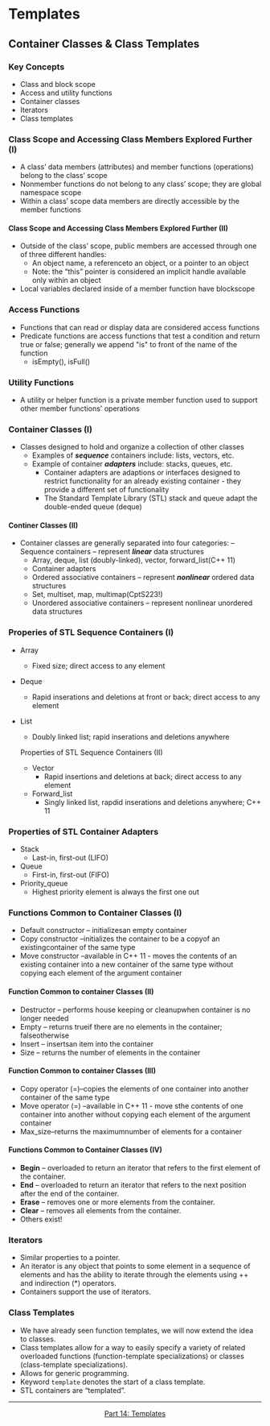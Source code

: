 # Templates

## Container Classes & Class Templates 

### Key Concepts 
- Class and block scope
- Access and utility functions
- Container classes
- Iterators
- Class templates

### Class Scope and Accessing Class Members Explored Further (I)
- A class’ data members (attributes) and member functions (operations) belong to the class’ scope
- Nonmember functions do not belong to any class’ scope; they are global namespace scope
- Within a class’ scope data members are directly accessible by the member functions

#### Class Scope and Accessing Class Members Explored Further (II)
- Outside of the class’ scope, public members are accessed through one of three different handles:
  - An object name, a referenceto an object, or a pointer to an object
  - Note: the “this” pointer is considered an implicit handle available only within an object
- Local variables declared inside of a member function have blockscope

### Access Functions 
- Functions that can read or display data are considered access functions
- Predicate functions are access functions that test a condition and return true or false; generally we append "is" to front of the name of the function
  - isEmpty(), isFull()


### Utility Functions 
- A utility or helper function is a private member function used to support other member functions' operations

### Container Classes (I)
- Classes designed to hold and organize a collection of other classes
  - Examples of ***sequence*** containers include: lists, vectors, etc.
  - Example of container ***adapters*** include: stacks, queues, etc.
      - Container adapters are adaptions or interfaces designed to restrict functionality for an already existing container - they provide a different set of functionality
      - The Standard Template Library (STL) stack and queue adapt the double-ended queue (deque)

#### Continer Classes (II)
- Container classes are generally separated into four categories:
– Sequence containers – represent ***linear*** data structures
  - Array, deque, list (doubly-linked), vector, forward_list(C++ 11)
  - Container adapters
  - Ordered associative containers – represent ***nonlinear*** ordered data structures
  - Set, multiset, map, multimap(CptS223!)
  - Unordered associative containers – represent nonlinear
 unordered data structures

### Properies of STL Sequence Containers (I)
- Array
  - Fixed size; direct access to any element
- Deque
  - Rapid inserations and deletions at front or back; direct access to any element
- List
  - Doubly linked list; rapid inserations and deletions anywhere
 
  Properties of STL Sequence Containers (II)
  - Vector
    - Rapid insertions and deletions at back; direct access to any element
  - Forward_list
    - Singly linked list, rapdid inserations and deletions anywhere; C++ 11
   
### Properties of STL Container Adapters
  - Stack
    - Last-in, first-out (LIFO)
  - Queue
    - First-in, first-out (FIFO)
  - Priority_queue
    - Highest priority element is always the first one out
   
### Functions Common to Container Classes (I)
- Default constructor – initializesan empty container
- Copy constructor –initializes the container to be a copyof an existingcontainer of the same type
- Move constructor –available in C++ 11 - moves the contents of an existing container into a new container of the same type without copying each element of the argument container
  
#### Function Common to container Classes (II)
- Destructor – performs house keeping or cleanupwhen container is no longer needed
- Empty – returns trueif there are no elements in the container; falseotherwise
- Insert – insertsan item into the container
- Size – returns the number of elements in the container

#### Function Common to container Classes (III)
- Copy operator (=)–copies the elements of one container into another container of the same type
- Move operator (=) –available in C++ 11 - move sthe contents of one container into another without copying each element of the argument container
- Max_size–returns the maximumnumber of elements for a container

#### Functions Common to Container Classes (IV)
- **Begin** – overloaded to return an iterator that refers to the first element of the container.
- **End** – overloaded to return an iterator that refers to the next position after the end of the container.
- **Erase** – removes one or more elements from the container.
- **Clear** – removes all elements from the container.
- Others exist!

### Iterators
- Similar properties to a pointer.
- An iterator is any object that points to some element in a sequence of elements and has the ability to iterate through the elements using ++ and indirection (*) operators.
- Containers support the use of iterators.

### Class Templates
- We have already seen function templates, we will now extend the idea to classes.
- Class templates allow for a way to easily specify a variety of related overloaded functions (function-template specializations) or classes (class-template specializations).
- Allows for generic programming.
- Keyword `template` denotes the start of a class template.
- STL containers are “templated”.

--- 

<p align= "center">
  <a href="https://github.com/MarkShinozaki/CPTS122-DataStructures/tree/Lectures-Slides/(14)%20Templates">Part 14: Templates</a>
</p>




